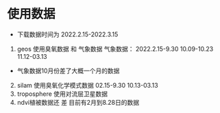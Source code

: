 # 使用数据
* 下载数据时间为 2022.2.15-2022.3.15

1. geos 使用臭氧数据 和  气象数据
气象数据： 2022.2.15-9.30 10.09-10.23 11.12-03.13
* 气象数据10月份差了大概一个月的数据

2. silam 使用臭氧化学模式数据
02.15-9.30 10.13-03.13
3. troposphere 使用对流层卫星数据
4. ndvi植被数据还   差 目前有2月到8.28日的数据